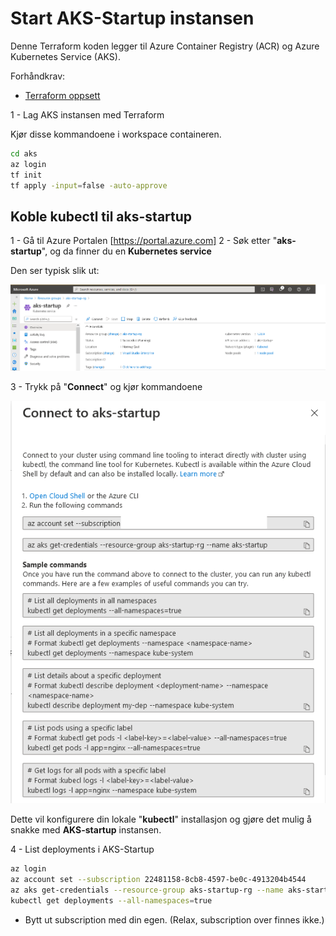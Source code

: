 # Start AKS-Startup instansen #

Denne Terraform koden legger til Azure Container Registry (ACR) og Azure Kubernetes Service (AKS).

Forhåndkrav:

- [Terraform oppsett](..\readme.md)

1 - Lag AKS instansen med Terraform

Kjør disse kommandoene i workspace containeren.

```bash
cd aks
az login
tf init
tf apply -input=false -auto-approve
```

## Koble kubectl til aks-startup ##

1 - Gå til Azure Portalen [https://portal.azure.com]
2 - Søk etter "**aks-startup**", og da finner du en **Kubernetes service**

Den ser typisk slik ut:

![image-20211103112813312](wiki/images/image-20211103112813312.png)

3 - Trykk på "**Connect**" og kjør kommandoene

![image-20211103112915741](wiki/images/image-20211103112915741.png)

Dette vil konfigurere din lokale "**kubectl**" installasjon og gjøre det mulig å snakke med **AKS-startup** instansen.

4 - List deployments i AKS-Startup

```bash
az login
az account set --subscription 22481158-8cb8-4597-be0c-4913204b4544
az aks get-credentials --resource-group aks-startup-rg --name aks-startup
kubectl get deployments --all-namespaces=true
```

- Bytt ut subscription med din egen. (Relax, subscription over finnes ikke.)

